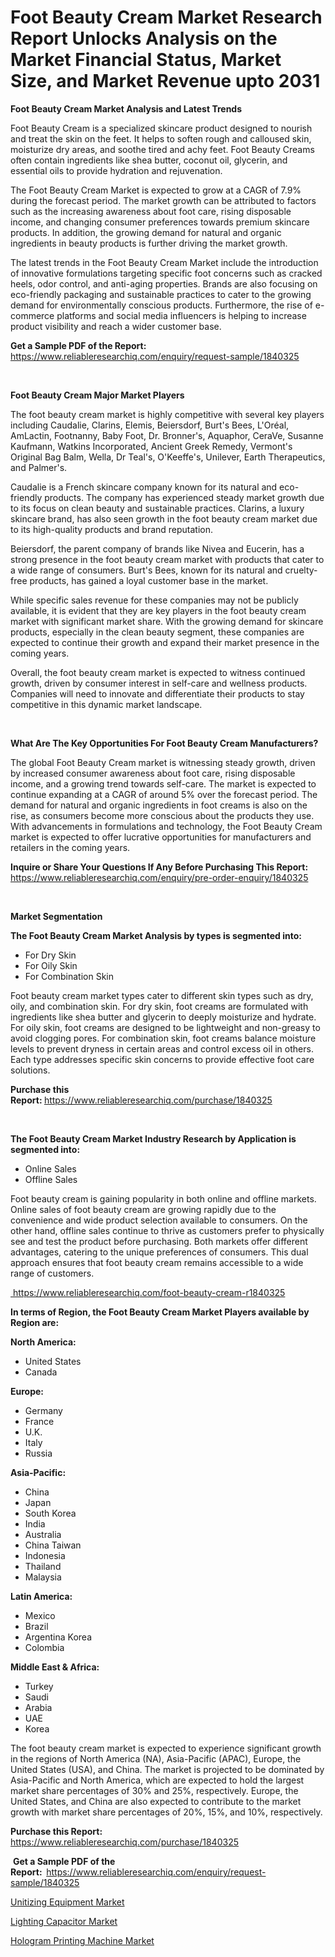 <p><h1>Foot Beauty Cream Market Research Report Unlocks Analysis on the Market Financial Status, Market Size, and Market Revenue upto 2031</h1></p><p><strong>Foot Beauty Cream Market Analysis and Latest Trends</strong></p>
<p><p>Foot Beauty Cream is a specialized skincare product designed to nourish and treat the skin on the feet. It helps to soften rough and calloused skin, moisturize dry areas, and soothe tired and achy feet. Foot Beauty Creams often contain ingredients like shea butter, coconut oil, glycerin, and essential oils to provide hydration and rejuvenation.</p><p>The Foot Beauty Cream Market is expected to grow at a CAGR of 7.9% during the forecast period. The market growth can be attributed to factors such as the increasing awareness about foot care, rising disposable income, and changing consumer preferences towards premium skincare products. In addition, the growing demand for natural and organic ingredients in beauty products is further driving the market growth.</p><p>The latest trends in the Foot Beauty Cream Market include the introduction of innovative formulations targeting specific foot concerns such as cracked heels, odor control, and anti-aging properties. Brands are also focusing on eco-friendly packaging and sustainable practices to cater to the growing demand for environmentally conscious products. Furthermore, the rise of e-commerce platforms and social media influencers is helping to increase product visibility and reach a wider customer base.</p></p>
<p><strong>Get a Sample PDF of the Report:&nbsp;</strong> <a href="https://www.reliableresearchiq.com/enquiry/request-sample/1840325">https://www.reliableresearchiq.com/enquiry/request-sample/1840325</a></p>
<p>&nbsp;</p>
<p><strong>Foot Beauty Cream Major Market Players</strong></p>
<p><p>The foot beauty cream market is highly competitive with several key players including Caudalie, Clarins, Elemis, Beiersdorf, Burt's Bees, L'Oréal, AmLactin, Footnanny, Baby Foot, Dr. Bronner's, Aquaphor, CeraVe, Susanne Kaufmann, Watkins Incorporated, Ancient Greek Remedy, Vermont's Original Bag Balm, Wella, Dr Teal's, O'Keeffe's, Unilever, Earth Therapeutics, and Palmer's.</p><p>Caudalie is a French skincare company known for its natural and eco-friendly products. The company has experienced steady market growth due to its focus on clean beauty and sustainable practices. Clarins, a luxury skincare brand, has also seen growth in the foot beauty cream market due to its high-quality products and brand reputation.</p><p>Beiersdorf, the parent company of brands like Nivea and Eucerin, has a strong presence in the foot beauty cream market with products that cater to a wide range of consumers. Burt's Bees, known for its natural and cruelty-free products, has gained a loyal customer base in the market.</p><p>While specific sales revenue for these companies may not be publicly available, it is evident that they are key players in the foot beauty cream market with significant market share. With the growing demand for skincare products, especially in the clean beauty segment, these companies are expected to continue their growth and expand their market presence in the coming years.</p><p>Overall, the foot beauty cream market is expected to witness continued growth, driven by consumer interest in self-care and wellness products. Companies will need to innovate and differentiate their products to stay competitive in this dynamic market landscape.</p></p>
<p>&nbsp;</p>
<p><strong>What Are The Key Opportunities For Foot Beauty Cream Manufacturers?</strong></p>
<p><p>The global Foot Beauty Cream market is witnessing steady growth, driven by increased consumer awareness about foot care, rising disposable income, and a growing trend towards self-care. The market is expected to continue expanding at a CAGR of around 5% over the forecast period. The demand for natural and organic ingredients in foot creams is also on the rise, as consumers become more conscious about the products they use. With advancements in formulations and technology, the Foot Beauty Cream market is expected to offer lucrative opportunities for manufacturers and retailers in the coming years.</p></p>
<p><strong>Inquire or Share Your Questions If Any Before Purchasing This Report:</strong> <a href="https://www.reliableresearchiq.com/enquiry/pre-order-enquiry/1840325">https://www.reliableresearchiq.com/enquiry/pre-order-enquiry/1840325</a></p>
<p>&nbsp;</p>
<p><strong>Market Segmentation</strong></p>
<p><strong>The Foot Beauty Cream Market Analysis by types is segmented into:</strong></p>
<p><ul><li>For Dry Skin</li><li>For Oily Skin</li><li>For Combination Skin</li></ul></p>
<p><p>Foot beauty cream market types cater to different skin types such as dry, oily, and combination skin. For dry skin, foot creams are formulated with ingredients like shea butter and glycerin to deeply moisturize and hydrate. For oily skin, foot creams are designed to be lightweight and non-greasy to avoid clogging pores. For combination skin, foot creams balance moisture levels to prevent dryness in certain areas and control excess oil in others. Each type addresses specific skin concerns to provide effective foot care solutions.</p></p>
<p><strong>Purchase this Report:&nbsp;</strong><a href="https://www.reliableresearchiq.com/purchase/1840325">https://www.reliableresearchiq.com/purchase/1840325</a></p>
<p>&nbsp;</p>
<p><strong>The Foot Beauty Cream Market Industry Research by Application is segmented into:</strong></p>
<p><ul><li>Online Sales</li><li>Offline Sales</li></ul></p>
<p><p>Foot beauty cream is gaining popularity in both online and offline markets. Online sales of foot beauty cream are growing rapidly due to the convenience and wide product selection available to consumers. On the other hand, offline sales continue to thrive as customers prefer to physically see and test the product before purchasing. Both markets offer different advantages, catering to the unique preferences of consumers. This dual approach ensures that foot beauty cream remains accessible to a wide range of customers.</p></p>
<p><a href="https://www.reliableresearchiq.com/foot-beauty-cream-r1840325">&nbsp;https://www.reliableresearchiq.com/foot-beauty-cream-r1840325</a></p>
<p><strong>In terms of Region, the Foot Beauty Cream Market Players available by Region are:</strong></p>
<p>
    <p> <strong> North America: </strong>
        <ul>
            <li>United States</li>
            <li>Canada</li>
        </ul>
        </p> 
    <p> <strong> Europe: </strong>
        <ul>
            <li>Germany</li>
            <li>France</li>
            <li>U.K.</li>
            <li>Italy</li>
            <li>Russia</li>
        </ul>
        </p> 
    <p> <strong> Asia-Pacific: </strong>
        <ul>
            <li>China</li>
            <li>Japan</li>
            <li>South Korea</li>
            <li>India</li>
            <li>Australia</li>
            <li>China Taiwan</li>
            <li>Indonesia</li>
            <li>Thailand</li>
            <li>Malaysia</li>
        </ul>
        </p> 
    <p> <strong> Latin America: </strong>
        <ul>
            <li>Mexico</li>
            <li>Brazil</li>
            <li>Argentina Korea</li>
            <li>Colombia</li>
        </ul>
        </p> 
    <p> <strong> Middle East & Africa: </strong>
        <ul>
            <li>Turkey</li>
            <li>Saudi</li>
            <li>Arabia</li>
            <li>UAE</li>
            <li>Korea</li>
        </ul>
    </p>
    </p>
<p><p>The foot beauty cream market is expected to experience significant growth in the regions of North America (NA), Asia-Pacific (APAC), Europe, the United States (USA), and China. The market is projected to be dominated by Asia-Pacific and North America, which are expected to hold the largest market share percentages of 30% and 25%, respectively. Europe, the United States, and China are also expected to contribute to the market growth with market share percentages of 20%, 15%, and 10%, respectively.</p></p>
<p><strong>Purchase this Report: </strong><a href="https://www.reliableresearchiq.com/purchase/1840325">https://www.reliableresearchiq.com/purchase/1840325</a></p>
<p>&nbsp;<strong>Get a Sample PDF of the Report:&nbsp;&nbsp;</strong><a href="https://www.reliableresearchiq.com/enquiry/request-sample/1840325">https://www.reliableresearchiq.com/enquiry/request-sample/1840325</a></p>
<p><strong></strong></p>
<p><p><a href="https://view.publitas.com/reportprime-1/unitizing-equipment-market-size-market-trends-and-growth-outlook-forecasted-for-period-from-2024-to-2031/">Unitizing Equipment Market</a></p><p><a href="https://view.publitas.com/reportprime-1/lighting-capacitor-market-offers-provide-insightful-data-for-the-time-period-from-2024-to-2031-and-also-provide-analysis-based-on-application-type-and-region/">Lighting Capacitor Market</a></p><p><a href="https://view.publitas.com/reportprime-1/hologram-printing-machine-market-size-growth-and-forecast-from-2024-2031/">Hologram Printing Machine Market</a></p></p>